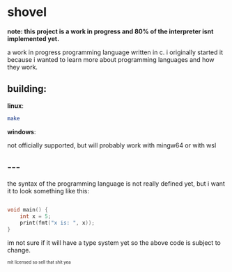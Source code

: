 # shovel

**note: this project is a work in progress and 80% of the interpreter isnt implemented yet.**

a work in progress programming language written in c. i originally started it because i wanted to learn more about programming languages and how they work.

## building:

**linux**:

```sh
make
```

**windows**:

not officially supported, but will probably work with mingw64 or with wsl

## ---

the syntax of the programming language is not really defined yet, but i want it to look something like this:

```c

void main() {
    int x = 5;
    print(fmt("x is: ", x));
}

```

im not sure if it will have a type system yet so the above code is subject to change.

<sub><sup>mit licensed so sell that shit yea<sup><sub>